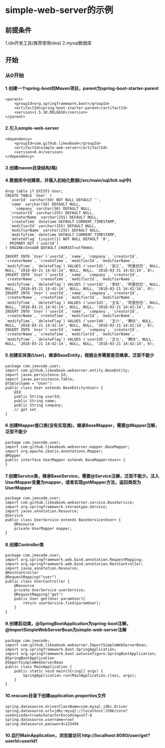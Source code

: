 # simple-web-server的示例
## 前提条件
1.ide开发工具(推荐使用idea)
2.mysql数据库
## 开始
### 从0开始
#### 1.创建一个spring-boot的Maven项目，parent为spring-boot-starter-parent
	<parent>
		<groupId>org.springframework.boot</groupId>
		<artifactId>spring-boot-starter-parent</artifactId>
		<version>1.5.10.RELEASE</version>
	</parent>
#### 2.引入simple-web-server
	<dependency>
		<groupId>com.github.likeabook</groupId>
		<artifactId>simple-web-server</artifactId>
		<version>0.4</version>
	</dependency>
#### 3.创建maven目录结构(略)
#### 4.数据库中创建表，并插入初始化数据(/src/main/sql/Init.sql中)
	drop table if EXISTS User;
	CREATE TABLE `User` (
	  `userId` varchar(50) NOT NULL DEFAULT '',
	  `name` varchar(50) DEFAULT NULL,
		`company` varchar(50) DEFAULT NULL,
	  `creatorId` varchar(255) DEFAULT NULL,
	  `creatorName` varchar(255) DEFAULT NULL,
	  `createTime` datetime DEFAULT CURRENT_TIMESTAMP,
	  `modifierId` varchar(255) DEFAULT NULL,
	  `modifierName` varchar(255) DEFAULT NULL,
	  `modifyTime` datetime DEFAULT CURRENT_TIMESTAMP,
	  `deleteFlag` tinyint(1) NOT NULL DEFAULT '0',
	  PRIMARY KEY (`userId`)
	) ENGINE=InnoDB DEFAULT CHARSET=utf8mb4;

	INSERT INTO `User`(`userId`, `name`, `company`, `creatorId`, `creatorName`, `createTime`, `modifierId`, `modifierName`, `modifyTime`, `deleteFlag`) VALUES ('userId1', '张三', '阿里巴巴', NULL, NULL, '2018-03-21 14:42:14', NULL, NULL, '2018-03-21 14:42:14', 0);
	INSERT INTO `User`(`userId`, `name`, `company`, `creatorId`, `creatorName`, `createTime`, `modifierId`, `modifierName`, `modifyTime`, `deleteFlag`) VALUES ('userId2', '李四', '阿里巴巴', NULL, NULL, '2018-03-21 14:42:14', NULL, NULL, '2018-03-21 14:42:14', 0);
	INSERT INTO `User`(`userId`, `name`, `company`, `creatorId`, `creatorName`, `createTime`, `modifierId`, `modifierName`, `modifyTime`, `deleteFlag`) VALUES ('userId3', '王五', '阿里巴巴', NULL, NULL, '2018-03-21 14:42:14', NULL, NULL, '2018-03-21 14:42:14', 0);
	INSERT INTO `User`(`userId`, `name`, `company`, `creatorId`, `creatorName`, `createTime`, `modifierId`, `modifierName`, `modifyTime`, `deleteFlag`) VALUES ('userId4', '王六', '腾讯', NULL, NULL, '2018-03-21 14:42:14', NULL, NULL, '2018-03-21 14:42:14', 0);
	INSERT INTO `User`(`userId`, `name`, `company`, `creatorId`, `creatorName`, `createTime`, `modifierId`, `modifierName`, `modifyTime`, `deleteFlag`) VALUES ('userId5', '王七', '腾讯', NULL, NULL, '2018-03-21 14:42:14', NULL, NULL, '2018-03-21 14:42:14', 0);
#### 5.创建实体类(User)，继承BaseEntity<User>，根据业务需要是否继承，泛型不能少
	package com.jeecode.user;
	import com.github.likeabook.webserver.entity.BaseEntity;
	import javax.persistence.Id;
	import javax.persistence.Table;
	@Table(name = "User")
	public class User extends BaseEntity<User> {
		@Id
		public String userId;
		public String name;
		public String company;
		// get set
	}
#### 6.创建Mapper接口类(没有实现类)，继承BaseMapper<User>，需要@Mapper注解，泛型不能少
	package com.jeecode.user;
	import com.github.likeabook.webserver.mapper.BaseMapper;
	import org.apache.ibatis.annotations.Mapper;
	@Mapper
	public interface UserMapper extends BaseMapper<User> {
	}
#### 7.创建Service类，继承BaseService<User>，需要@Service注解，泛型不能少。注入UserMapper变量为mapper，或者实现getMapper方法，返回类型为UserMapper
	package com.jeecode.user;
	import com.github.likeabook.webserver.service.BaseService;
	import org.springframework.stereotype.Service;
	import javax.annotation.Resource;
	@Service
	public class UserService extends BaseService<User> {
		@Resource
		private UserMapper mapper;
	}
#### 8.创建Controller类
	package com.jeecode.user;
	import org.springframework.web.bind.annotation.RequestMapping;
	import org.springframework.web.bind.annotation.RestController;
	import javax.annotation.Resource;
	@RestController
	@RequestMapping("user")
	public class UserController {
		@Resource
		private UserService userService;
		@RequestMapping("get")
		public User get(User paramUser){
			return userService.find(paramUser);
		}
	}
#### 9.创建启动类，@SpringBootApplication为spring-boot注解，@ImportSimpleWebServerBean为simple-web-server注解
	package com.jeecode;
	import com.github.likeabook.webserver.ImportSimpleWebServerBean;
	import org.springframework.boot.SpringApplication;
	import org.springframework.boot.autoconfigure.SpringBootApplication;
	@SpringBootApplication
	@ImportSimpleWebServerBean
	public class MainApplication {
		public static void main(String[] args) {
			SpringApplication.run(MainApplication.class, args);
		}
	}
#### 10.rescues目录下创建application.properties文件
	spring.datasource.driverClassName=com.mysql.jdbc.Driver
	spring.datasource.url=jdbc:mysql://localhost:3306/core?useUnicode=true&characterEncoding=utf-8
	spring.datasource.username=root
	spring.datasource.password=123456
#### 10.运行MainApplication，浏览器访问 http://localhost:8080/user/get?userId=userId1

